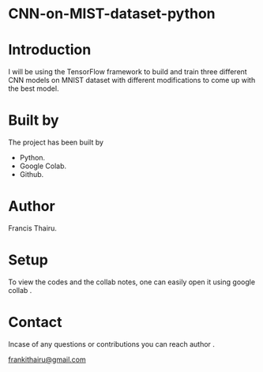 # CNN-on-MIST-dataset-python

# Introduction

I will be using the TensorFlow framework to build and train three different CNN models on MNIST dataset with different modifications to come up with the best model.


# Built by

The project has been built by

* Python.
* Google Colab.
* Github.

# Author

Francis Thairu.

# Setup

To view the codes and the collab notes, one can easily open it using google collab .

# Contact

Incase of any questions or contributions you can reach author .

frankithairu@gmail.com
